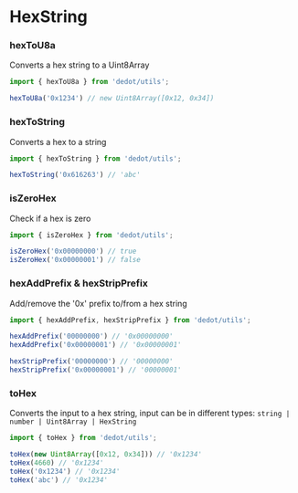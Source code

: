 # HexString

### hexToU8a

Converts a hex string to a Uint8Array

```typescript
import { hexToU8a } from 'dedot/utils';

hexToU8a('0x1234') // new Uint8Array([0x12, 0x34])
```

### hexToString

Converts a hex to a string

```typescript
import { hexToString } from 'dedot/utils';

hexToString('0x616263') // 'abc'
```

### isZeroHex

Check if a hex is zero

```typescript
import { isZeroHex } from 'dedot/utils';

isZeroHex('0x00000000') // true
isZeroHex('0x00000001') // false
```

### hexAddPrefix & hexStripPrefix

Add/remove the '0x' prefix to/from a hex string

```typescript
import { hexAddPrefix, hexStripPrefix } from 'dedot/utils';

hexAddPrefix('00000000') // '0x00000000'
hexAddPrefix('0x00000001') // '0x00000001'

hexStripPrefix('00000000') // '00000000'
hexStripPrefix('0x00000001') // '00000001'
```

### toHex

Converts the input to a hex string, input can be in different types: `string | number | Uint8Array | HexString`

```typescript
import { toHex } from 'dedot/utils';

toHex(new Uint8Array([0x12, 0x34])) // '0x1234'
toHex(4660) // '0x1234'
toHex('0x1234') // '0x1234'
toHex('abc') // '0x1234'
```
